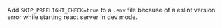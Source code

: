 Add `SKIP_PREFLIGHT_CHECK=true` to a `.env` file because of a eslint version error while starting react server in dev mode.
